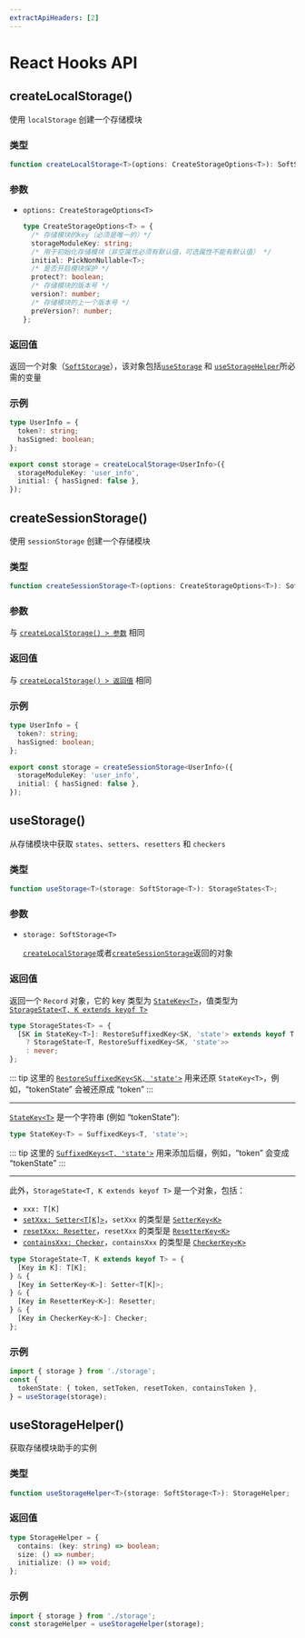 ```yaml
---
extractApiHeaders: [2]
---
```


# React Hooks API

## createLocalStorage()

使用 `localStorage` 创建一个存储模块

### 类型

<CodeScroll>

```ts
function createLocalStorage<T>(options: CreateStorageOptions<T>): SoftStorage<T>;
```

</CodeScroll>

### 参数

- `options: CreateStorageOptions<T>`

  <CodeScroll>

  ```ts
  type CreateStorageOptions<T> = {
    /* 存储模块的key（必须是唯一的）*/
    storageModuleKey: string;
    /* 用于初始化存储模块（非空属性必须有默认值，可选属性不能有默认值） */
    initial: PickNonNullable<T>;
    /* 是否开启模块保护 */
    protect?: boolean;
    /* 存储模块的版本号 */
    version?: number;
    /* 存储模块的上一个版本号 */
    preVersion?: number;
  };
  ```

  </CodeScroll>

### 返回值

返回一个对象（[`SoftStorage`](type-definition/react-hooks.html#softstorage)），该对象包括[`useStorage`](#usestorage) 和 [`useStorageHelper`](#usestoragehelper)所必需的变量

### 示例

<CodeScroll>

```ts
type UserInfo = {
  token?: string;
  hasSigned: boolean;
};

export const storage = createLocalStorage<UserInfo>({
  storageModuleKey: 'user_info',
  initial: { hasSigned: false },
});
```

</CodeScroll>

## createSessionStorage()

使用 `sessionStorage` 创建一个存储模块

### 类型

<CodeScroll>

```ts
function createSessionStorage<T>(options: CreateStorageOptions<T>): SoftStorage<T>;
```

</CodeScroll>

### 参数

与 [`createLocalStorage() > 参数`](#参数) 相同

### 返回值

与 [`createLocalStorage() > 返回值`](#返回值) 相同

### 示例

<CodeScroll>

```ts
type UserInfo = {
  token?: string;
  hasSigned: boolean;
};

export const storage = createSessionStorage<UserInfo>({
  storageModuleKey: 'user_info',
  initial: { hasSigned: false },
});
```

</CodeScroll>

## useStorage()

从存储模块中获取 `states`、`setters`、`resetters` 和 `checkers`

### 类型

<CodeScroll>

```ts
function useStorage<T>(storage: SoftStorage<T>): StorageStates<T>;
```

</CodeScroll>

### 参数

- `storage: SoftStorage<T>`

  [`createLocalStorage`](#createlocalstorage)或者[`createSessionStorage`](#createsessionstorage)返回的对象

### 返回值

返回一个 `Record` 对象，它的 key 类型为 [`StateKey<T>`](type-definition/react-hooks.html#statekey)，值类型为 [`StorageState<T, K extends keyof T>`](type-definition/react-hooks.html#storagestate)

<CodeScroll>

```ts
type StorageStates<T> = {
  [SK in StateKey<T>]: RestoreSuffixedKey<SK, 'state'> extends keyof T
    ? StorageState<T, RestoreSuffixedKey<SK, 'state'>>
    : never;
};
```

</CodeScroll>

::: tip
这里的 [`RestoreSuffixedKey<SK, 'state'>`](type-definition/shared.html#restoresuffixedkey) 用来还原 `StateKey<T>`，例如，“tokenState” 会被还原成 “token”
:::

<hr>

[`StateKey<T>`](type-definition/react-hooks.html#statekey) 是一个字符串 (例如 “tokenState”):

<CodeScroll>

```ts
type StateKey<T> = SuffixedKeys<T, 'state'>;
```

</CodeScroll>

::: tip
这里的 [`SuffixedKeys<T, 'state'>`](type-definition/shared.html#suffixedkeys) 用来添加后缀，例如，“token” 会变成 “tokenState”
:::

<hr>

此外，`StorageState<T, K extends keyof T>` 是一个对象，包括：

- `xxx: T[K]`
- [`setXxx: Setter<T[K]>`](type-definition/react-hooks.html#setter)，`setXxx` 的类型是 [`SetterKey<K>`](type-definition/react-hooks.html#setterkey)
- [`resetXxx: Resetter`](type-definition/react-hooks.html#resetter)，`resetXxx` 的类型是 [`ResetterKey<K>`](type-definition/react-hooks.html#resetterkey)
- [`containsXxx: Checker`](type-definition/react-hooks.html#checker)，`containsXxx` 的类型是 [`CheckerKey<K>`](type-definition/react-hooks.html#checkerkey)

<CodeScroll>

```ts
type StorageState<T, K extends keyof T> = {
  [Key in K]: T[K];
} & {
  [Key in SetterKey<K>]: Setter<T[K]>;
} & {
  [Key in ResetterKey<K>]: Resetter;
} & {
  [Key in CheckerKey<K>]: Checker;
};
```

</CodeScroll>

### 示例

<CodeScroll>

```ts
import { storage } from './storage';
const {
  tokenState: { token, setToken, resetToken, containsToken },
} = useStorage(storage);
```

</CodeScroll>

## useStorageHelper()

获取存储模块助手的实例

### 类型

<CodeScroll>

```ts
function useStorageHelper<T>(storage: SoftStorage<T>): StorageHelper;
```

</CodeScroll>

### 返回值

<CodeScroll>

```ts
type StorageHelper = {
  contains: (key: string) => boolean;
  size: () => number;
  initialize: () => void;
};
```

</CodeScroll>

### 示例

<CodeScroll>

```ts
import { storage } from './storage';
const storageHelper = useStorageHelper(storage);
```

</CodeScroll>
